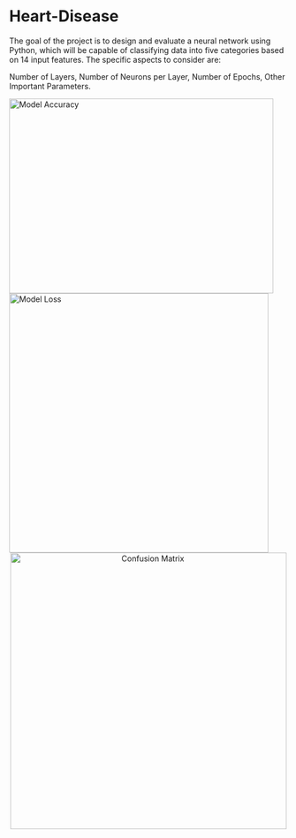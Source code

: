 # Heart-Disease
The goal of the project is to design and evaluate a neural network using Python, which will be capable of classifying data into five categories based on 14 input features. The specific aspects to consider are: 

Number of Layers, Number of Neurons per Layer, Number of Epochs, Other Important Parameters.

<img height="352" width="478" alt="Model Accuracy" src="https://github.com/user-attachments/assets/0ac58b52-5a7c-494e-9af9-803ccfd612cc">
<img width="469" alt="Model Loss" src="https://github.com/user-attachments/assets/18437c59-a547-475f-a317-8ae0c34ae0ac">
<div style="text-align: center;">
    <img width="500" alt="Confusion Matrix" src="https://github.com/user-attachments/assets/6cf6aa96-ad5d-4074-bb8e-2decb49fa18f">
</div>
